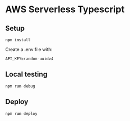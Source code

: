 # AWS Serverless Typescript


## Setup
```
npm install
```

Create a .env file with:
```
API_KEY=random-uuidv4
```

## Local testing

```
npm run debug
```

## Deploy

```
npm run deploy
```
